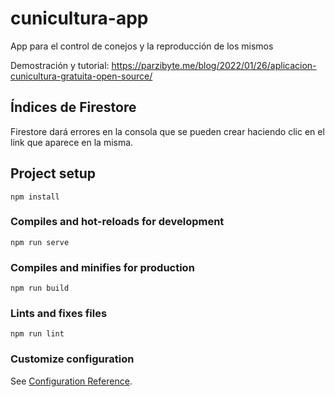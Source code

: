 # cunicultura-app
App para el control de conejos y la reproducción de los mismos

Demostración y tutorial: https://parzibyte.me/blog/2022/01/26/aplicacion-cunicultura-gratuita-open-source/

## Índices de Firestore
Firestore dará errores en la consola que se pueden crear haciendo clic en el link que aparece en la misma.


## Project setup
```
npm install
```

### Compiles and hot-reloads for development
```
npm run serve
```

### Compiles and minifies for production
```
npm run build
```

### Lints and fixes files
```
npm run lint
```

### Customize configuration
See [Configuration Reference](https://cli.vuejs.org/config/).
